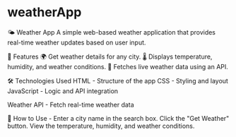 # weatherApp
🌤️ Weather App
A simple web-based weather application that provides real-time weather updates based on user input.

📌 Features
🌍 Get weather details for any city.
🌡️ Displays temperature, humidity, and weather conditions.
🔄 Fetches live weather data using an API.

🛠️ Technologies Used
HTML - Structure of the app
CSS - Styling and layout
JavaScript - Logic and API integration

Weather API - Fetch real-time weather data

🚀 How to Use -
Enter a city name in the search box.
Click the "Get Weather" button.
View the temperature, humidity, and weather conditions.
